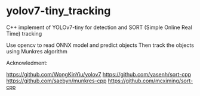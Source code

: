 # yolov7-tiny_tracking
C++ implement of YOLOv7-tiny for detection and SORT (Simple Online Real Time) tracking

Use opencv to read ONNX model and predict objects
Then track the objects using Munkres algorithm

Acknowledment:

https://github.com/WongKinYiu/yolov7
https://github.com/yasenh/sort-cpp
https://github.com/saebyn/munkres-cpp
https://github.com/mcximing/sort-cpp
